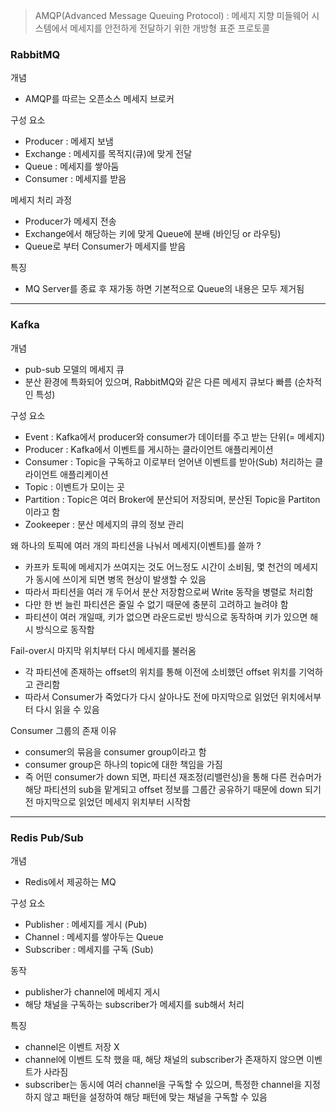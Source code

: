 

> AMQP(Advanced Message Queuing Protocol) : 메세지 지향 미들웨어 시스템에서 메세지를 안전하게 전달하기 위한 개방형 표준 프로토콜

### RabbitMQ

개념
- AMQP를 따르는 오픈소스 메세지 브로커

구성 요소
- Producer : 메세지 보냄
- Exchange : 메세지를 목적지(큐)에 맞게 전달
- Queue : 메세지를 쌓아둠
- Consumer : 메세지를 받음 

메세지 처리 과정
- Producer가 메세지 전송
- Exchange에서 해당하는 키에 맞게 Queue에 분배 (바인딩 or 라우팅)
- Queue로 부터 Consumer가 메세지를 받음

특징 
- MQ Server를 종료 후 재가동 하면 기본적으로 Queue의 내용은 모두 제거됨


--- 

### Kafka

개념
- pub-sub 모델의 메세지 큐
- 분산 환경에 특화되어 있으며, RabbitMQ와 같은 다른 메세지 큐보다 빠름 (순차적인 특성)

구성 요소
- Event : Kafka에서 producer와 consumer가 데이터를 주고 받는 단위(= 메세지)
- Producer : Kafka에서 이벤트를 게시하는 클라이언트 애플리케이션
- Consumer : Topic을 구독하고 이로부터 얻어낸 이벤트를 받아(Sub) 처리하는 클라이언트 애플리케이션
- Topic : 이벤트가 모이는 곳
- Partition : Topic은 여러 Broker에 분산되어 저장되며, 분산된 Topic을 Partiton이라고 함
- Zookeeper : 분산 메세지의 큐의 정보 관리

왜 하나의 토픽에 여러 개의 파티션을 나눠서 메세지(이벤트)를 쓸까 ?
- 카프카 토픽에 메세지가 쓰여지는 것도 어느정도 시간이 소비됨, 몇 천건의 메세지가 동시에 쓰이게 되면 병목 현상이 발생할 수 있음
- 따라서 파티션을 여러 개 두어서 분산 저장함으로써 Write 동작을 병렬로 처리함
- 다만 한 번 늘린 파티션은 줄일 수 없기 때문에 충분히 고려하고 늘려야 함
- 파티션이 여러 개일때, 키가 없으면 라운드로빈 방식으로 동작하며 키가 있으면 해시 방식으로 동작함

Fail-over시 마지막 위치부터 다시 메세지를 불러옴
- 각 파티션에 존재하는 offset의 위치를 통해 이전에 소비했던 offset 위치를 기억하고 관리함
- 따라서 Consumer가 죽었다가 다시 살아나도 전에 마지막으로 읽었던 위치에서부터 다시 읽을 수 있음

Consumer 그룹의 존재 이유
- consumer의 묶음을 consumer group이라고 함
- consumer group은 하나의 topic에 대한 책임을 가짐
- 즉 어떤 consumer가 down 되면, 파티션 재조정(리밸런싱)을 통해 다른 컨슈머가 해당 파티션의 sub을 맡게되고 offset 정보를 그룹간 공유하기 때문에 down 되기 전 마지막으로 읽었던 메세지 위치부터 시작함

---

### Redis Pub/Sub

개념
- Redis에서 제공하는 MQ

구성 요소
- Publisher : 메세지를 게시 (Pub)
- Channel : 메세지를 쌓아두는 Queue
- Subscriber : 메세지를 구독 (Sub)

동작
- publisher가 channel에 메세지 게시
- 해당 채널을 구독하는 subscriber가 메세지를 sub해서 처리

특징
- channel은 이벤트 저장 X
- channel에 이벤트 도착 했을 때, 해당 채널의 subscriber가 존재하지 않으면 이벤트가 사라짐
- subscriber는 동시에 여러 channel을 구독할 수 있으며, 특정한 channel을 지정하지 않고 패턴을 설정하여 해당 패턴에 맞는 채널을 구독할 수 있음